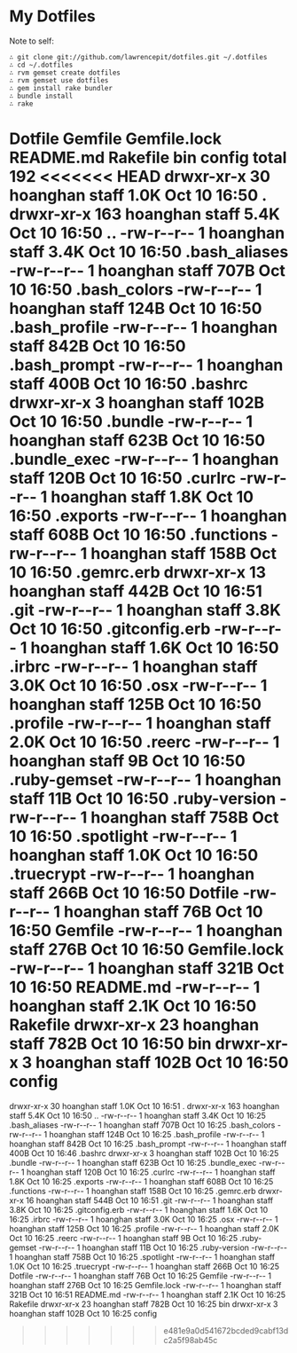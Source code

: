 # My Dotfiles

Note to self:

    ∴ git clone git://github.com/lawrencepit/dotfiles.git ~/.dotfiles
    ∴ cd ~/.dotfiles
    ∴ rvm gemset create dotfiles
    ∴ rvm gemset use dotfiles
    ∴ gem install rake bundler
    ∴ bundle install
    ∴ rake

Dotfile
Gemfile
Gemfile.lock
README.md
Rakefile
bin
config
total 192
<<<<<<< HEAD
drwxr-xr-x   30 hoanghan  staff   1.0K Oct 10 16:50 .
drwxr-xr-x  163 hoanghan  staff   5.4K Oct 10 16:50 ..
-rw-r--r--    1 hoanghan  staff   3.4K Oct 10 16:50 .bash_aliases
-rw-r--r--    1 hoanghan  staff   707B Oct 10 16:50 .bash_colors
-rw-r--r--    1 hoanghan  staff   124B Oct 10 16:50 .bash_profile
-rw-r--r--    1 hoanghan  staff   842B Oct 10 16:50 .bash_prompt
-rw-r--r--    1 hoanghan  staff   400B Oct 10 16:50 .bashrc
drwxr-xr-x    3 hoanghan  staff   102B Oct 10 16:50 .bundle
-rw-r--r--    1 hoanghan  staff   623B Oct 10 16:50 .bundle_exec
-rw-r--r--    1 hoanghan  staff   120B Oct 10 16:50 .curlrc
-rw-r--r--    1 hoanghan  staff   1.8K Oct 10 16:50 .exports
-rw-r--r--    1 hoanghan  staff   608B Oct 10 16:50 .functions
-rw-r--r--    1 hoanghan  staff   158B Oct 10 16:50 .gemrc.erb
drwxr-xr-x   13 hoanghan  staff   442B Oct 10 16:51 .git
-rw-r--r--    1 hoanghan  staff   3.8K Oct 10 16:50 .gitconfig.erb
-rw-r--r--    1 hoanghan  staff   1.6K Oct 10 16:50 .irbrc
-rw-r--r--    1 hoanghan  staff   3.0K Oct 10 16:50 .osx
-rw-r--r--    1 hoanghan  staff   125B Oct 10 16:50 .profile
-rw-r--r--    1 hoanghan  staff   2.0K Oct 10 16:50 .reerc
-rw-r--r--    1 hoanghan  staff     9B Oct 10 16:50 .ruby-gemset
-rw-r--r--    1 hoanghan  staff    11B Oct 10 16:50 .ruby-version
-rw-r--r--    1 hoanghan  staff   758B Oct 10 16:50 .spotlight
-rw-r--r--    1 hoanghan  staff   1.0K Oct 10 16:50 .truecrypt
-rw-r--r--    1 hoanghan  staff   266B Oct 10 16:50 Dotfile
-rw-r--r--    1 hoanghan  staff    76B Oct 10 16:50 Gemfile
-rw-r--r--    1 hoanghan  staff   276B Oct 10 16:50 Gemfile.lock
-rw-r--r--    1 hoanghan  staff   321B Oct 10 16:50 README.md
-rw-r--r--    1 hoanghan  staff   2.1K Oct 10 16:50 Rakefile
drwxr-xr-x   23 hoanghan  staff   782B Oct 10 16:50 bin
drwxr-xr-x    3 hoanghan  staff   102B Oct 10 16:50 config
=======
drwxr-xr-x   30 hoanghan  staff   1.0K Oct 10 16:51 .
drwxr-xr-x  163 hoanghan  staff   5.4K Oct 10 16:50 ..
-rw-r--r--    1 hoanghan  staff   3.4K Oct 10 16:25 .bash_aliases
-rw-r--r--    1 hoanghan  staff   707B Oct 10 16:25 .bash_colors
-rw-r--r--    1 hoanghan  staff   124B Oct 10 16:25 .bash_profile
-rw-r--r--    1 hoanghan  staff   842B Oct 10 16:25 .bash_prompt
-rw-r--r--    1 hoanghan  staff   400B Oct 10 16:46 .bashrc
drwxr-xr-x    3 hoanghan  staff   102B Oct 10 16:25 .bundle
-rw-r--r--    1 hoanghan  staff   623B Oct 10 16:25 .bundle_exec
-rw-r--r--    1 hoanghan  staff   120B Oct 10 16:25 .curlrc
-rw-r--r--    1 hoanghan  staff   1.8K Oct 10 16:25 .exports
-rw-r--r--    1 hoanghan  staff   608B Oct 10 16:25 .functions
-rw-r--r--    1 hoanghan  staff   158B Oct 10 16:25 .gemrc.erb
drwxr-xr-x   16 hoanghan  staff   544B Oct 10 16:51 .git
-rw-r--r--    1 hoanghan  staff   3.8K Oct 10 16:25 .gitconfig.erb
-rw-r--r--    1 hoanghan  staff   1.6K Oct 10 16:25 .irbrc
-rw-r--r--    1 hoanghan  staff   3.0K Oct 10 16:25 .osx
-rw-r--r--    1 hoanghan  staff   125B Oct 10 16:25 .profile
-rw-r--r--    1 hoanghan  staff   2.0K Oct 10 16:25 .reerc
-rw-r--r--    1 hoanghan  staff     9B Oct 10 16:25 .ruby-gemset
-rw-r--r--    1 hoanghan  staff    11B Oct 10 16:25 .ruby-version
-rw-r--r--    1 hoanghan  staff   758B Oct 10 16:25 .spotlight
-rw-r--r--    1 hoanghan  staff   1.0K Oct 10 16:25 .truecrypt
-rw-r--r--    1 hoanghan  staff   266B Oct 10 16:25 Dotfile
-rw-r--r--    1 hoanghan  staff    76B Oct 10 16:25 Gemfile
-rw-r--r--    1 hoanghan  staff   276B Oct 10 16:25 Gemfile.lock
-rw-r--r--    1 hoanghan  staff   321B Oct 10 16:51 README.md
-rw-r--r--    1 hoanghan  staff   2.1K Oct 10 16:25 Rakefile
drwxr-xr-x   23 hoanghan  staff   782B Oct 10 16:25 bin
drwxr-xr-x    3 hoanghan  staff   102B Oct 10 16:25 config
>>>>>>> e481e9a0d541672bcded9cabf13dc2a5f98ab45c
